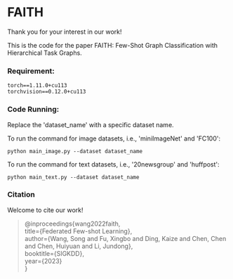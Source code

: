 # FAITH
Thank you for your interest in our work! </br>

This is the code for the paper FAITH: Few-Shot Graph Classification with Hierarchical Task Graphs.


### Requirement:
```
torch==1.11.0+cu113
torchvision==0.12.0+cu113  
```


### Code Running:

Replace the 'dataset_name' with a specific dataset name. 

To run the command for image datasets, i.e., 'miniImageNet' and 'FC100':  
```
python main_image.py --dataset dataset_name
```

To run the command for text datasets, i.e., '20newsgroup' and 'huffpost':  
```
python main_text.py --dataset dataset_name
```

### Citation
Welcome to cite our work! </br>

> @inproceedings{wang2022faith,  
  title={Federated Few-shot Learning},  
  author={Wang, Song and Fu, Xingbo and Ding, Kaize and Chen, Chen and Chen, Huiyuan and Li, Jundong},  
  booktitle={SIGKDD},  
  year={2023}  
}

